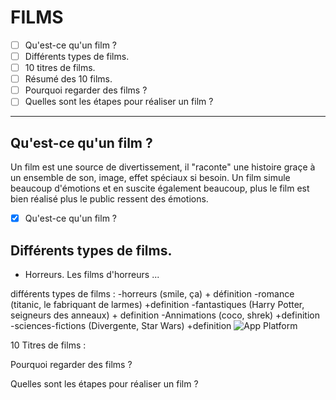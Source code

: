 # FILMS
- [ ] Qu'est-ce qu'un film ?
- [ ] Différents types de films.
- [ ] 10 titres de films.
- [ ] Résumé des 10 films.
- [ ] Pourquoi regarder des films ?
- [ ] Quelles sont les étapes pour réaliser un film ?

------
## Qu'est-ce qu'un film ?

Un film est une source de divertissement, il "raconte" une histoire graçe à un ensemble de son, image, effet spéciaux si besoin. Un film simule beaucoup d'émotions et en suscite également beaucoup, plus le film est bien réalisé plus le public ressent des émotions.

- [x] Qu'est-ce qu'un film ?

## Différents types de films.
* Horreurs. Les films d'horreurs ...




différents types de films :
-horreurs (smile, ça) + définition
-romance (titanic, le fabriquant de larmes) +definition
-fantastiques (Harry Potter, seigneurs des anneaux) + definition
-Annimations (coco, shrek) +definition
-sciences-fictions (Divergente, Star Wars) +definition
![App Platform](https://m.media-amazon.com/images/S/pv-target-images/239703534fc4242b01552832635fc91afc2014c89b33447838df803190145c7e.jpg)

10 Titres de films :


Pourquoi regarder des films ?

Quelles sont les étapes pour réaliser un film ?


